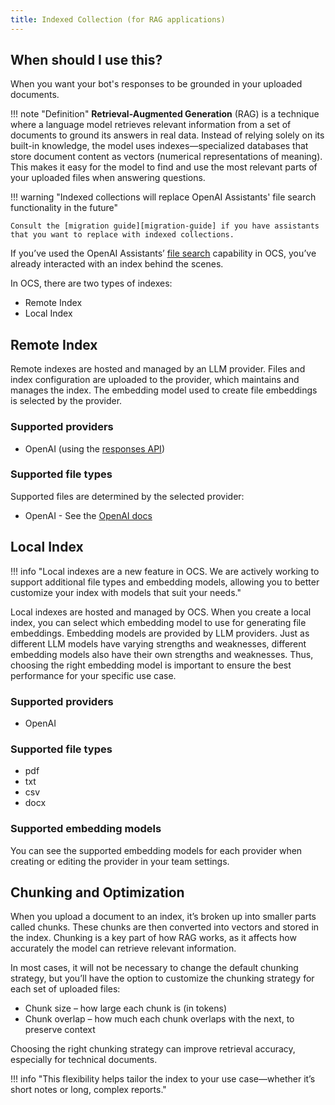 ```yaml
---
title: Indexed Collection (for RAG applications)
---
```


## When should I use this?
When you want your bot's responses to be grounded in your uploaded documents.

!!! note "Definition"
    **Retrieval-Augmented Generation** (RAG) is a technique where a language model retrieves relevant information from a set of documents to ground its answers in real data. Instead of relying solely on its built-in knowledge, the model uses indexes—specialized databases that store document content as vectors (numerical representations of meaning). This makes it easy for the model to find and use the most relevant parts of your uploaded files when answering questions.

!!! warning "Indexed collections will replace OpenAI Assistants' file search functionality in the future"

    Consult the [migration guide][migration-guide] if you have assistants that you want to replace with indexed collections.

If you’ve used the OpenAI Assistants’ [file search][file-search] capability in OCS, you’ve already interacted with an index behind the scenes.

In OCS, there are two types of indexes:

- Remote Index
- Local Index

## Remote Index
Remote indexes are hosted and managed by an LLM provider. Files and index configuration are uploaded to the provider, which maintains and manages the index. The embedding model used to create file embeddings is selected by the provider.

### Supported providers
- OpenAI (using the [responses API](https://platform.openai.com/docs/api-reference/responses))

### Supported file types
Supported files are determined by the selected provider:

- OpenAI - See the [OpenAI docs](https://platform.openai.com/docs/assistants/tools/file-search/supported-files#supported-files)



## Local Index
!!! info "Local indexes are a new feature in OCS. We are actively working to support additional file types and embedding models, allowing you to better customize your index with models that suit your needs."

Local indexes are hosted and managed by OCS. When you create a local index, you can select which embedding model to use for generating file embeddings. Embedding models are provided by LLM providers. Just as different LLM models have varying strengths and weaknesses, different embedding models also have their own strengths and weaknesses. Thus, choosing the right embedding model is important to ensure the best performance for your specific use case.

### Supported providers
- OpenAI

### Supported file types
- pdf
- txt
- csv
- docx

### Supported embedding models
You can see the supported embedding models for each provider when creating or editing the provider in your team settings.


## Chunking and Optimization
When you upload a document to an index, it’s broken up into smaller parts called chunks. These chunks are then converted into vectors and stored in the index. Chunking is a key part of how RAG works, as it affects how accurately the model can retrieve relevant information.

In most cases, it will not be necessary to change the default chunking strategy, but you’ll have the option to customize the chunking strategy for each set of uploaded files:

- Chunk size – how large each chunk is (in tokens)
- Chunk overlap – how much each chunk overlaps with the next, to preserve context

Choosing the right chunking strategy can improve retrieval accuracy, especially for technical documents.

!!! info "This flexibility helps tailor the index to your use case—whether it’s short notes or long, complex reports."

[file-search]: ../experiment/index.md#file-search
[migration-guide]: ../../how-to/assistants_migration.md

